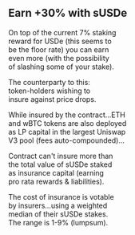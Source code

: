 
## Earn +30% with sUSDe

On top of the current 7% staking  
reward for USDe (this seems to  
be the floor rate) you can earn  
even more (with the possibility  
of slashing some of your stake).  

The counterparty to this:   
token-holders wishing to  
insure against price drops.

While insured by the contract...ETH  
and wBTC tokens are also deployed  
as LP capital in the largest Uniswap  
V3 pool (fees auto-compounded)...  

Contract can't insure more than   
the total value of sUSDe staked  
as insurance capital (earning  
pro rata rewards & liabilities).  

The cost of insurance is votable  
by insurers...using a weighted  
median of their sUSDe stakes.  
The range is 1-9% (lumpsum).